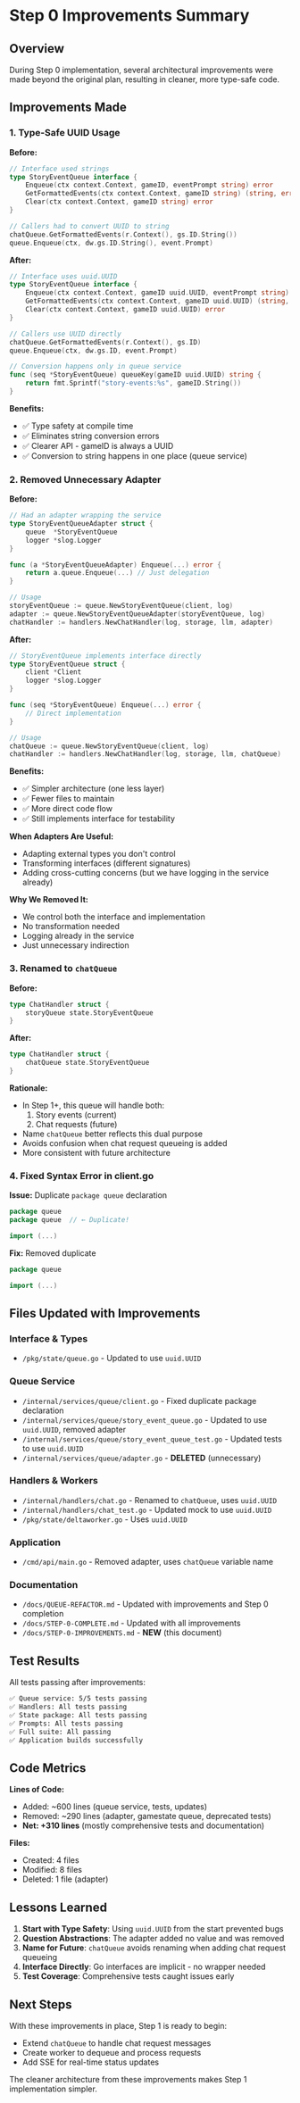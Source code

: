 # Step 0 Improvements Summary

## Overview

During Step 0 implementation, several architectural improvements were made beyond the original plan, resulting in cleaner, more type-safe code.

## Improvements Made

### 1. Type-Safe UUID Usage

**Before:**
```go
// Interface used strings
type StoryEventQueue interface {
    Enqueue(ctx context.Context, gameID, eventPrompt string) error
    GetFormattedEvents(ctx context.Context, gameID string) (string, error)
    Clear(ctx context.Context, gameID string) error
}

// Callers had to convert UUID to string
chatQueue.GetFormattedEvents(r.Context(), gs.ID.String())
queue.Enqueue(ctx, dw.gs.ID.String(), event.Prompt)
```

**After:**
```go
// Interface uses uuid.UUID
type StoryEventQueue interface {
    Enqueue(ctx context.Context, gameID uuid.UUID, eventPrompt string) error
    GetFormattedEvents(ctx context.Context, gameID uuid.UUID) (string, error)
    Clear(ctx context.Context, gameID uuid.UUID) error
}

// Callers use UUID directly
chatQueue.GetFormattedEvents(r.Context(), gs.ID)
queue.Enqueue(ctx, dw.gs.ID, event.Prompt)

// Conversion happens only in queue service
func (seq *StoryEventQueue) queueKey(gameID uuid.UUID) string {
    return fmt.Sprintf("story-events:%s", gameID.String())
}
```

**Benefits:**
- ✅ Type safety at compile time
- ✅ Eliminates string conversion errors
- ✅ Clearer API - gameID is always a UUID
- ✅ Conversion to string happens in one place (queue service)

### 2. Removed Unnecessary Adapter

**Before:**
```go
// Had an adapter wrapping the service
type StoryEventQueueAdapter struct {
    queue  *StoryEventQueue
    logger *slog.Logger
}

func (a *StoryEventQueueAdapter) Enqueue(...) error {
    return a.queue.Enqueue(...) // Just delegation
}

// Usage
storyEventQueue := queue.NewStoryEventQueue(client, log)
adapter := queue.NewStoryEventQueueAdapter(storyEventQueue, log)
chatHandler := handlers.NewChatHandler(log, storage, llm, adapter)
```

**After:**
```go
// StoryEventQueue implements interface directly
type StoryEventQueue struct {
    client *Client
    logger *slog.Logger
}

func (seq *StoryEventQueue) Enqueue(...) error {
    // Direct implementation
}

// Usage
chatQueue := queue.NewStoryEventQueue(client, log)
chatHandler := handlers.NewChatHandler(log, storage, llm, chatQueue)
```

**Benefits:**
- ✅ Simpler architecture (one less layer)
- ✅ Fewer files to maintain
- ✅ More direct code flow
- ✅ Still implements interface for testability

**When Adapters Are Useful:**
- Adapting external types you don't control
- Transforming interfaces (different signatures)
- Adding cross-cutting concerns (but we have logging in the service already)

**Why We Removed It:**
- We control both the interface and implementation
- No transformation needed
- Logging already in the service
- Just unnecessary indirection

### 3. Renamed to `chatQueue`

**Before:**
```go
type ChatHandler struct {
    storyQueue state.StoryEventQueue
}
```

**After:**
```go
type ChatHandler struct {
    chatQueue state.StoryEventQueue
}
```

**Rationale:**
- In Step 1+, this queue will handle both:
  1. Story events (current)
  2. Chat requests (future)
- Name `chatQueue` better reflects this dual purpose
- Avoids confusion when chat request queueing is added
- More consistent with future architecture

### 4. Fixed Syntax Error in client.go

**Issue:** Duplicate `package queue` declaration
```go
package queue
package queue  // ← Duplicate!

import (...)
```

**Fix:** Removed duplicate
```go
package queue

import (...)
```

## Files Updated with Improvements

### Interface & Types
- `/pkg/state/queue.go` - Updated to use `uuid.UUID`

### Queue Service
- `/internal/services/queue/client.go` - Fixed duplicate package declaration
- `/internal/services/queue/story_event_queue.go` - Updated to use `uuid.UUID`, removed adapter
- `/internal/services/queue/story_event_queue_test.go` - Updated tests to use `uuid.UUID`
- `/internal/services/queue/adapter.go` - **DELETED** (unnecessary)

### Handlers & Workers
- `/internal/handlers/chat.go` - Renamed to `chatQueue`, uses `uuid.UUID`
- `/internal/handlers/chat_test.go` - Updated mock to use `uuid.UUID`
- `/pkg/state/deltaworker.go` - Uses `uuid.UUID`

### Application
- `/cmd/api/main.go` - Removed adapter, uses `chatQueue` variable name

### Documentation
- `/docs/QUEUE-REFACTOR.md` - Updated with improvements and Step 0 completion
- `/docs/STEP-0-COMPLETE.md` - Updated with all improvements
- `/docs/STEP-0-IMPROVEMENTS.md` - **NEW** (this document)

## Test Results

All tests passing after improvements:
```bash
✅ Queue service: 5/5 tests passing
✅ Handlers: All tests passing
✅ State package: All tests passing
✅ Prompts: All tests passing
✅ Full suite: All passing
✅ Application builds successfully
```

## Code Metrics

**Lines of Code:**
- Added: ~600 lines (queue service, tests, updates)
- Removed: ~290 lines (adapter, gamestate queue, deprecated tests)
- **Net: +310 lines** (mostly comprehensive tests and documentation)

**Files:**
- Created: 4 files
- Modified: 8 files
- Deleted: 1 file (adapter)

## Lessons Learned

1. **Start with Type Safety**: Using `uuid.UUID` from the start prevented bugs
2. **Question Abstractions**: The adapter added no value and was removed
3. **Name for Future**: `chatQueue` avoids renaming when adding chat request queueing
4. **Interface Directly**: Go interfaces are implicit - no wrapper needed
5. **Test Coverage**: Comprehensive tests caught issues early

## Next Steps

With these improvements in place, Step 1 is ready to begin:
- Extend `chatQueue` to handle chat request messages
- Create worker to dequeue and process requests
- Add SSE for real-time status updates

The cleaner architecture from these improvements makes Step 1 implementation simpler.

